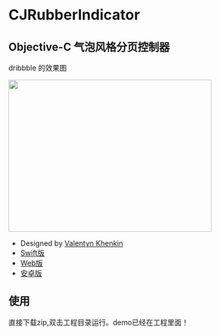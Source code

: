 # CJRubberIndicator
Objective-C 气泡风格分页控制器
---

dribbble 的效果图

<img src="https://d13yacurqjgara.cloudfront.net/users/303234/screenshots/2090803/pageindicator.gif" width="400px" height="300px" />

* Designed by [Valentyn Khenkin](https://dribbble.com/shots/2090803-Rubber-Indicator?list=searches&tag=indicator&offset=7)
* [Swift版](https://github.com/TBXark/TKRubberIndicator)
* [Web版](http://codepen.io/machycek/full/eNvyjb/)
* [安卓版](https://github.com/LyndonChin/AndroidRubberIndicator)

## 使用 
直接下载zip,双击工程目录运行。demo已经在工程里面！